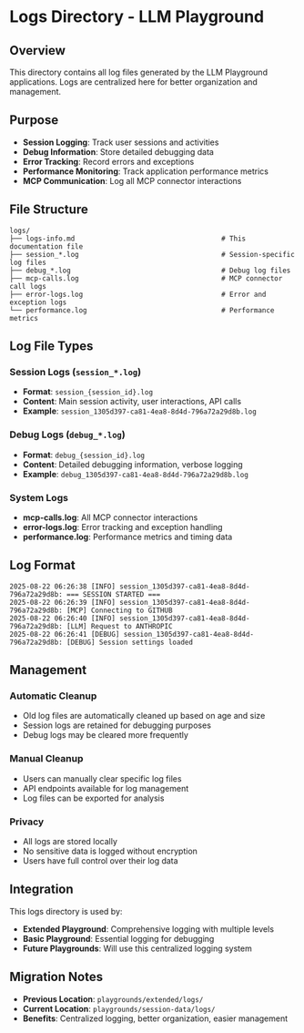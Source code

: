 # Logs Directory - LLM Playground

## Overview

This directory contains all log files generated by the LLM Playground applications. Logs are centralized here for better organization and management.

## Purpose

- **Session Logging**: Track user sessions and activities
- **Debug Information**: Store detailed debugging data
- **Error Tracking**: Record errors and exceptions
- **Performance Monitoring**: Track application performance metrics
- **MCP Communication**: Log all MCP connector interactions

## File Structure

```
logs/
├── logs-info.md                                    # This documentation file
├── session_*.log                                   # Session-specific log files
├── debug_*.log                                     # Debug log files
├── mcp-calls.log                                   # MCP connector call logs
├── error-logs.log                                  # Error and exception logs
└── performance.log                                 # Performance metrics
```

## Log File Types

### Session Logs (`session_*.log`)
- **Format**: `session_{session_id}.log`
- **Content**: Main session activity, user interactions, API calls
- **Example**: `session_1305d397-ca81-4ea8-8d4d-796a72a29d8b.log`

### Debug Logs (`debug_*.log`)
- **Format**: `debug_{session_id}.log`
- **Content**: Detailed debugging information, verbose logging
- **Example**: `debug_1305d397-ca81-4ea8-8d4d-796a72a29d8b.log`

### System Logs
- **mcp-calls.log**: All MCP connector interactions
- **error-logs.log**: Error tracking and exception handling
- **performance.log**: Performance metrics and timing data

## Log Format

```
2025-08-22 06:26:38 [INFO] session_1305d397-ca81-4ea8-8d4d-796a72a29d8b: === SESSION STARTED ===
2025-08-22 06:26:39 [INFO] session_1305d397-ca81-4ea8-8d4d-796a72a29d8b: [MCP] Connecting to GITHUB
2025-08-22 06:26:40 [INFO] session_1305d397-ca81-4ea8-8d4d-796a72a29d8b: [LLM] Request to ANTHROPIC
2025-08-22 06:26:41 [DEBUG] session_1305d397-ca81-4ea8-8d4d-796a72a29d8b: [DEBUG] Session settings loaded
```

## Management

### Automatic Cleanup
- Old log files are automatically cleaned up based on age and size
- Session logs are retained for debugging purposes
- Debug logs may be cleared more frequently

### Manual Cleanup
- Users can manually clear specific log files
- API endpoints available for log management
- Log files can be exported for analysis

### Privacy
- All logs are stored locally
- No sensitive data is logged without encryption
- Users have full control over their log data

## Integration

This logs directory is used by:
- **Extended Playground**: Comprehensive logging with multiple levels
- **Basic Playground**: Essential logging for debugging
- **Future Playgrounds**: Will use this centralized logging system

## Migration Notes

- **Previous Location**: `playgrounds/extended/logs/`
- **Current Location**: `playgrounds/session-data/logs/`
- **Benefits**: Centralized logging, better organization, easier management
